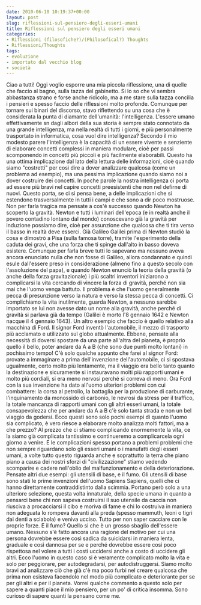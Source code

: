 ```yaml
---
date: 2010-06-18 10:19:37+00:00
layout: post
slug: riflessioni-sul-pensiero-degli-esseri-umani
title: Riflessioni sul pensiero degli esseri umani
categories:
- Riflessioni (filosofiche?)/(Philosofical?) Thoughts
- Riflessioni/Thoughts
tags:
- evoluzione
- importato dal vecchio blog
- società
---
```


Ciao a tutti! Oggi voglio esporre una mia piccola riflessione, una di quelle che faccio al bagno, sulla tazza del gabinetto.
Si lo so che vi sembra abbastanza strano e forse anche ridicolo, ma a me stare sulla tazza concilia i pensieri e spesso faccio delle riflessioni molto profonde.
Comunque per tornare sui binari del discorso, stavo riflettendo su una cosa che è considerata la punta di diamante dell'umanità: l'intelligenza. L'essere umano effettivamente sn dagli albori della sua storia è sempre stato connotato da una grande intelligenza, ma nella realtà di tutti i giorni, e più personalmente trasportato in informatica, cosa vuol dire intelligenza?
Secondo il mio modesto parere l'intelligenza è la capacità di un essere vivente e senziente di elaborare concetti complessi in maniera modulare, cioè per passi scomponendo in concetti più piccoli e più facilmente elaborabili.
Questo ha una ottima implicazione dal lato della lettura delle informazioni, cioè quando siamo "costretti" per così dire a dover analizzare qualcosa (come un problema ad esempio), ma una pessima implicazione quando siamo noi a dover costruire dei concetti. In poche parole la nostra intelligenza ci porta ad essere più bravi nel capire concetti preesistenti che non nel defirne di nuovi. Questo porta, se ci si pensa bene, a delle implicazioni che si estendono trasversalmente in tutti i campi e che sono a dir poco mostruose. Non per farla tragica ma pensate a cos'è successo quando Newton ha scoperto la gravità.
Newton e tutti i luminari dell'epoca (e in realtà anche il povero contadino lontano dal mondo) conoscevano già la gravità per induzione possiamo dire, cioè per assunzione che qualcosa che ti tira verso il basso in realtà deve esserci. Già Galileo Galilei prima di Newton studiò la cosa e dimostrò a Pisa (sulla famosa torre), tramite l'esperimento della caduta dei gravi, che una forza che ti spinge dall'alto in basso doveva esistere. Comunque per farla breve tutti lo sapevano ma nessuno aveva ancora enunciato nulla che non fosse di Galileo, allora condannato e quindi esule dall'essere preso in considerazione (almeno fino a questo secolo con l'assoluzione del papa), e quando Newton enunciò la teoria della gravità (o anche della forza gravitazionale) i più scaltri inventori iniziarono a complicarsi la vita cercando di vincere la forza di gravità, perché non sia mai che l'uomo venga battuto.
Il problema è che l'uomo generalmente pecca di presunzione verso la natura e verso la stessa pecca di concetti. Ci complichiamo la vita inutilmente, guarda Newton, a nessuno sarebbe importato se lui non avesse dato un nome alla gravità, anche perché di gravità si parlava già da tempo (Galilei è morto l'8 gennaio 1642 e Newton nacque il 4 gennaio 1643).
Un altro esempio che faccio è quello relativo alla macchina di Ford. Il signor Ford inventò l'automobile, il mezzo di trasporto più acclamato e utilizzato sul globo attualmente. Ebbene, pensate alla necessità di doversi spostare da una parte all'altra del pianeta, è proprio quello il bello, poter andare da A a B (che sono due punti molto lontani) in pochissimo tempo! C'è solo qualche appunto che farei al signor Ford: provate a immaginare a prima dell'invenzione dell'automobile, ci si spostava ugualmente, certo molto più lentamente, ma il viaggio era bello tanto quanto la destinazione e sicuramente si instauravano molti più rapporti umani e molto più cordiali, si era meno nervosi perché si correva di meno. Ora Ford con la sua invenzione ha dato all'uomo ulteriori problemi con cui combattere: la corsa al petrolio, la battaglia per la produzione di carburante, l'inquinamento da monossido di carbonio, le nevrosi da stress per il traffico, la totale mancanza di rapporti umani con gli altri esseri umani, la totale consapevolezza che per andare da A a B c'è solo tanta strada e non un bel viaggio da godersi.
Ecco questi sono solo pochi esempi di quanto l'uomo sia complicato, è vero riesce a elaborare molto analizza molti fattori, ma a che prezzo? Al prezzo che ci stiamo complicando enormemente la vita, ce la siamo già complicata tantissimo e continueremo a complicarcela ogni giorno a venire.
E le complicazioni spesso portano a problemi problemi che non sempre riguardano solo gli esseri umani o i manufatti degli esseri umani, a volte tutto questo riguarda anche e soprattutto la terra che piano piano a causa dei nostri sforzi di "civilizzazione" stiamo vedendo scomparire e cadere nell'oblio del malfunzionamento e della deteriorazione.
Pensate altri due esempi: gli utensili di base, e il fumo.
Gli utensili di base sono stati le prime invenzioni dell'uomo Sapiens Sapiens, quelli che ci hanno direttamente contraddistinto dalla scimmia. Portano però solo a una ulteriore selezione, questa volta innaturale, della specie umana in quanto a pensarci bene chi non sapeva costruirsi il suo utensile da caccia non riusciva a procacciarsi il cibo e moriva di fame e chi lo costruiva in maniera non adeguata lo rompeva davanti alla preda (spesso mammuth, leoni o tigri dai denti a sciabola) e veniva ucciso. Tutto per non saper cacciare con le proprie forze.
E il fumo? Quello si che è un grosso sbaglio dell'essere umano. Nessuno s'è fatto ancora una ragione del motivo per cui una persona dovrebbe essere così sadica da suicidarsi in maniera lenta, graduale e così dannosa per se e perché dovrebbe essere così poco rispettosa nel volere a tutti i costi uccidersi anche a costo di uccidere gli altri.
Ecco l'uomo in questo caso si è veramente complicato molto la vita e solo per peggiorare, per autodegradarsi, per autodistruggersi.
Siamo molto bravi ad analizzare ciò che già c'è ma poco furbi nel creare qualcosa che prima non esisteva facendolo nel modo più complicato e deteriorante per se per gli altri e per il pianeta.
Vorrei qualche commento a questo solo per sapere a quanti piace il mio pensiero, per un po' di critica insomma. Sono curioso di sapere quanti la pensano come me.
